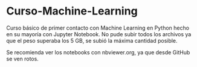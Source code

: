 # Curso-Machine-Learning
Curso básico de primer contacto con Machine Learning en Python hecho en su mayoría con Jupyter Notebook.
No pude subir todos los archivos ya que el peso superaba los 5 GB, se subió la máxima cantidad posible.

Se recomienda ver los notebooks con nbviewer.org, ya que desde GitHub se ven rotos. 
